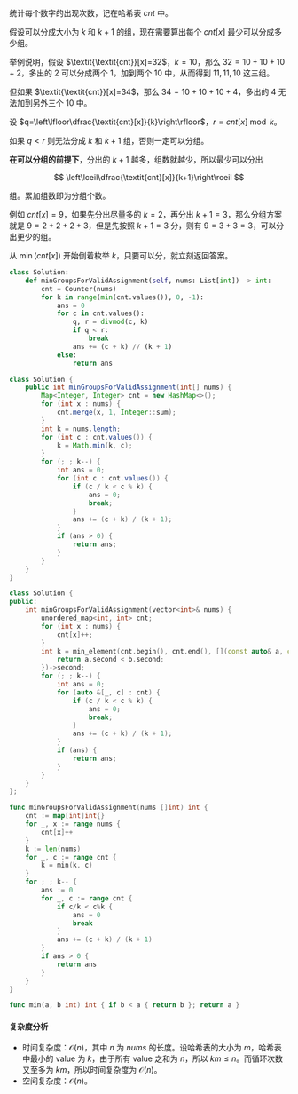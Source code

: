 统计每个数字的出现次数，记在哈希表 $\textit{cnt}$ 中。

假设可以分成大小为 $k$ 和 $k+1$ 的组，现在需要算出每个 $\textit{cnt}[x]$ 最少可以分成多少组。

举例说明，假设 $\textit{\textit{cnt}}[x]=32$，$k=10$，那么 $32=10+10+10+2$，多出的 $2$ 可以分成两个 $1$，加到两个 $10$ 中，从而得到 $11,11,10$ 这三组。

但如果 $\textit{\textit{cnt}}[x]=34$，那么 $34=10+10+10+4$，多出的 $4$ 无法加到另外三个 $10$ 中。

设 $q=\left\lfloor\dfrac{\textit{cnt}[x]}{k}\right\rfloor$，$r = \textit{cnt}[x] \bmod k$。

如果 $q < r$ 则无法分成 $k$ 和 $k+1$ 组，否则一定可以分组。

**在可以分组的前提下**，分出的 $k+1$ 越多，组数就越少，所以最少可以分出

$$
\left\lceil\dfrac{\textit{cnt}[x]}{k+1}\right\rceil
$$

组。累加组数即为分组个数。

例如 $\textit{cnt}[x] = 9$，如果先分出尽量多的 $k=2$，再分出 $k+1=3$，那么分组方案就是 $9=2+2+2+3$，但是先按照 $k+1=3$ 分，则有 $9=3+3=3$，可以分出更少的组。

从 $\min(\textit{cnt}[x])$ 开始倒着枚举 $k$，只要可以分，就立刻返回答案。

```py [sol-Python3]
class Solution:
    def minGroupsForValidAssignment(self, nums: List[int]) -> int:
        cnt = Counter(nums)
        for k in range(min(cnt.values()), 0, -1):
            ans = 0
            for c in cnt.values():
                q, r = divmod(c, k)
                if q < r:
                    break
                ans += (c + k) // (k + 1)
            else:
                return ans
```

```java [sol-Java]
class Solution {
    public int minGroupsForValidAssignment(int[] nums) {
        Map<Integer, Integer> cnt = new HashMap<>();
        for (int x : nums) {
            cnt.merge(x, 1, Integer::sum);
        }
        int k = nums.length;
        for (int c : cnt.values()) {
            k = Math.min(k, c);
        }
        for (; ; k--) {
            int ans = 0;
            for (int c : cnt.values()) {
                if (c / k < c % k) {
                    ans = 0;
                    break;
                }
                ans += (c + k) / (k + 1);
            }
            if (ans > 0) {
                return ans;
            }
        }
    }
}
```

```cpp [sol-C++]
class Solution {
public:
    int minGroupsForValidAssignment(vector<int>& nums) {
        unordered_map<int, int> cnt;
        for (int x : nums) {
            cnt[x]++;
        }
        int k = min_element(cnt.begin(), cnt.end(), [](const auto& a, const auto& b) {
            return a.second < b.second;
        })->second;
        for (; ; k--) {
            int ans = 0;
            for (auto &[_, c] : cnt) {
                if (c / k < c % k) {
                    ans = 0;
                    break;
                }
                ans += (c + k) / (k + 1);
            }
            if (ans) {
                return ans;
            }
        }
    }
};
```

```go [sol-Go]
func minGroupsForValidAssignment(nums []int) int {
	cnt := map[int]int{}
	for _, x := range nums {
		cnt[x]++
	}
	k := len(nums)
	for _, c := range cnt {
		k = min(k, c)
	}
	for ; ; k-- {
		ans := 0
		for _, c := range cnt {
			if c/k < c%k {
				ans = 0
				break
			}
			ans += (c + k) / (k + 1)
		}
		if ans > 0 {
			return ans
		}
	}
}

func min(a, b int) int { if b < a { return b }; return a }
```

#### 复杂度分析

- 时间复杂度：$\mathcal{O}(n)$，其中 $n$ 为 $\textit{nums}$ 的长度。设哈希表的大小为 $m$，哈希表中最小的 value 为 $k$，由于所有 value 之和为 $n$，所以 $km\le n$。而循环次数又至多为 $km$，所以时间复杂度为 $\mathcal{O}(n)$。
- 空间复杂度：$\mathcal{O}(n)$。
